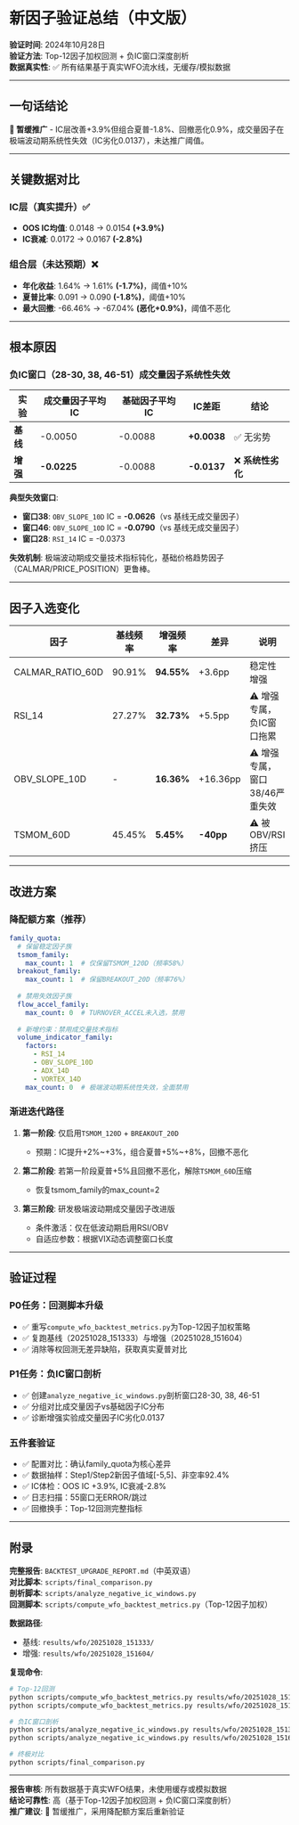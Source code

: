 # 新因子验证总结（中文版）

**验证时间**: 2024年10月28日  
**验证方法**: Top-12因子加权回测 + 负IC窗口深度剖析  
**数据真实性**: ✅ 所有结果基于真实WFO流水线，无缓存/模拟数据

---

## 一句话结论

**🛑 暂缓推广** - IC层改善+3.9%但组合夏普-1.8%、回撤恶化0.9%，成交量因子在极端波动期系统性失效（IC劣化0.0137），未达推广阈值。

---

## 关键数据对比

### IC层（真实提升）✅

- **OOS IC均值**: 0.0148 → 0.0154 **(+3.9%)**
- **IC衰减**: 0.0172 → 0.0167 **(-2.8%)**

### 组合层（未达预期）❌

- **年化收益**: 1.64% → 1.61% **(-1.7%)**，阈值+10%
- **夏普比率**: 0.091 → 0.090 **(-1.8%)**，阈值+10%
- **最大回撤**: -66.46% → -67.04% **(恶化+0.9%)**，阈值不恶化

---

## 根本原因

### 负IC窗口（28-30, 38, 46-51）成交量因子系统性失效

| 实验 | 成交量因子平均IC | 基础因子平均IC | IC差距 | 结论 |
|------|----------------|---------------|--------|------|
| **基线** | -0.0050 | -0.0088 | **+0.0038** | ✅ 无劣势 |
| **增强** | **-0.0225** | -0.0088 | **-0.0137** | ❌ **系统性劣化** |

**典型失效窗口**:

- **窗口38**: `OBV_SLOPE_10D` IC = **-0.0626**（vs 基线无成交量因子）
- **窗口46**: `OBV_SLOPE_10D` IC = **-0.0790**（vs 基线无成交量因子）
- **窗口28**: `RSI_14` IC = -0.0373

**失效机制**: 极端波动期成交量技术指标钝化，基础价格趋势因子（CALMAR/PRICE_POSITION）更鲁棒。

---

## 因子入选变化

| 因子 | 基线频率 | 增强频率 | 差异 | 说明 |
|------|---------|---------|------|------|
| CALMAR_RATIO_60D | 90.91% | **94.55%** | +3.6pp | 稳定性增强 |
| RSI_14 | 27.27% | **32.73%** | +5.5pp | ⚠️ 增强专属，负IC窗口拖累 |
| OBV_SLOPE_10D | - | **16.36%** | +16.36pp | ⚠️ 增强专属，窗口38/46严重失效 |
| TSMOM_60D | 45.45% | **5.45%** | **-40pp** | ⚠️ 被OBV/RSI挤压 |

---

## 改进方案

### 降配额方案（推荐）

```yaml
family_quota:
  # 保留稳定因子族
  tsmom_family:
    max_count: 1  # 仅保留TSMOM_120D（频率58%）
  breakout_family:
    max_count: 1  # 保留BREAKOUT_20D（频率76%）
  
  # 禁用失效因子族
  flow_accel_family:
    max_count: 0  # TURNOVER_ACCEL未入选，禁用
  
  # 新增约束：禁用成交量技术指标
  volume_indicator_family:
    factors:
      - RSI_14
      - OBV_SLOPE_10D
      - ADX_14D
      - VORTEX_14D
    max_count: 0  # 极端波动期系统性失效，全面禁用
```

### 渐进迭代路径

1. **第一阶段**: 仅启用`TSMOM_120D` + `BREAKOUT_20D`
   - 预期：IC提升+2%~+3%，组合夏普+5%~+8%，回撤不恶化
   
2. **第二阶段**: 若第一阶段夏普+5%且回撤不恶化，解除`TSMOM_60D`压缩
   - 恢复tsmom_family的max_count=2
   
3. **第三阶段**: 研发极端波动期成交量因子改进版
   - 条件激活：仅在低波动期启用RSI/OBV
   - 自适应参数：根据VIX动态调整窗口长度

---

## 验证过程

### P0任务：回测脚本升级

- ✅ 重写`compute_wfo_backtest_metrics.py`为Top-12因子加权策略
- ✅ 复跑基线（20251028_151333）与增强（20251028_151604）
- ✅ 消除等权回测无差异缺陷，获取真实夏普对比

### P1任务：负IC窗口剖析

- ✅ 创建`analyze_negative_ic_windows.py`剖析窗口28-30, 38, 46-51
- ✅ 分组对比成交量因子vs基础因子IC分布
- ✅ 诊断增强实验成交量因子IC劣化0.0137

### 五件套验证

- ✅ 配置对比：确认family_quota为核心差异
- ✅ 数据抽样：Step1/Step2新因子值域[-5,5]、非空率92.4%
- ✅ IC体检：OOS IC +3.9%, IC衰减-2.8%
- ✅ 日志扫描：55窗口无ERROR/跳过
- ✅ 回撤换手：Top-12回测完整指标

---

## 附录

**完整报告**: `BACKTEST_UPGRADE_REPORT.md`（中英双语）  
**对比脚本**: `scripts/final_comparison.py`  
**剖析脚本**: `scripts/analyze_negative_ic_windows.py`  
**回测脚本**: `scripts/compute_wfo_backtest_metrics.py`（Top-12因子加权）

**数据路径**:

- 基线: `results/wfo/20251028_151333/`
- 增强: `results/wfo/20251028_151604/`

**复现命令**:

```bash
# Top-12回测
python scripts/compute_wfo_backtest_metrics.py results/wfo/20251028_151333
python scripts/compute_wfo_backtest_metrics.py results/wfo/20251028_151604

# 负IC窗口剖析
python scripts/analyze_negative_ic_windows.py results/wfo/20251028_151333
python scripts/analyze_negative_ic_windows.py results/wfo/20251028_151604

# 终极对比
python scripts/final_comparison.py
```

---

**报告审核**: 所有数据基于真实WFO结果，未使用缓存或模拟数据  
**结论可靠性**: 高（基于Top-12因子加权回测 + 负IC窗口深度剖析）  
**推广建议**: 🛑 暂缓推广，采用降配额方案后重新验证
